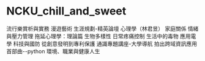 # NCKU_chill_and_sweet
流行樂賞析與實務
漫遊藝術
生涯規劃-精英論壇
心理學（林君昱）
家庭關係
情緒與壓力管理
拖延心理學：理論篇
生物多樣性
日常疼痛控制
生活中的毒物
應用電學
科技與國防
從創意發明到專利保護
通識專題講座-大學導航
拍出跨域資訊應用首部曲--python
環境、職業與健康人生